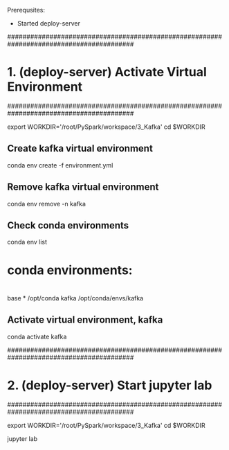 Prerequsites:
- Started deploy-server

#########################################################################################
# 1. (deploy-server) Activate Virtual Environment
#########################################################################################

export WORKDIR='/root/PySpark/workspace/3_Kafka'
cd $WORKDIR

## Create kafka virtual environment
conda env create -f environment.yml

## Remove kafka virtual environment
conda env remove -n kafka

## Check conda environments
conda env list
# conda environments:
#
base                  *  /opt/conda
kafka                    /opt/conda/envs/kafka

## Activate virtual environment, kafka
conda activate kafka

#########################################################################################
# 2. (deploy-server) Start jupyter lab
#########################################################################################

export WORKDIR='/root/PySpark/workspace/3_Kafka'
cd $WORKDIR

jupyter lab
